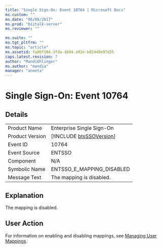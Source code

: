 ```yaml
---
title: "Single Sign-On: Event 10764 | Microsoft Docs"
ms.custom: ""
ms.date: "06/08/2017"
ms.prod: "biztalk-server"
ms.reviewer: ""

ms.suite: ""
ms.tgt_pltfrm: ""
ms.topic: "article"
ms.assetid: fa06f184-3fda-4b04-a92e-b02440e97d25
caps.latest.revision: 7
author: "MandiOhlinger"
ms.author: "mandia"
manager: "anneta"
---
```

# Single Sign-On: Event 10764
## Details  
  
|                 |                                                             |
|-----------------|-------------------------------------------------------------|
|  Product Name   |                  Enterprise Single Sign-On                  |
| Product Version | [!INCLUDE [btsSSOVersion](../includes/btsssoversion-md.md)] |
|    Event ID     |                            10764                            |
|  Event Source   |                           ENTSSO                            |
|    Component    |                             N/A                             |
|  Symbolic Name  |                  ENTSSO_E_MAPPING_DISABLED                  |
|  Message Text   |                  The mapping is disabled.                   |
  
## Explanation  
 The mapping is disabled.  
  
## User Action  
 For information on enabling and disabling mappings, see [Managing User Mappings](../core/managing-user-mappings.md).